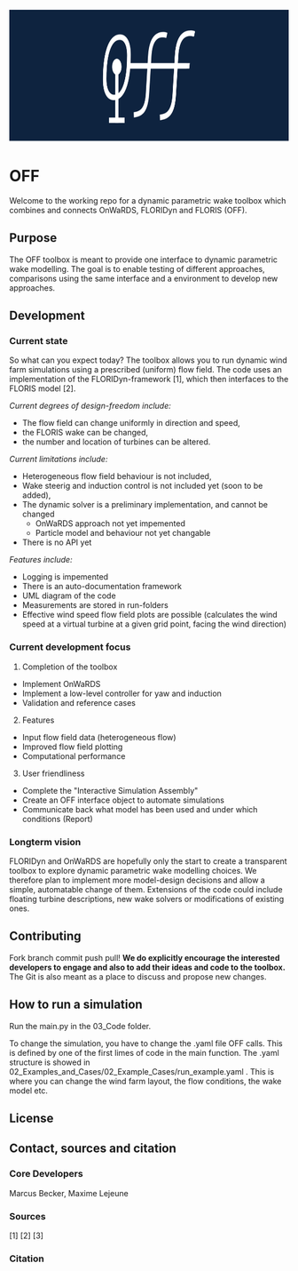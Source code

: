 <p align="center">
  <img width="880" height="240" src="https://github.com/TUDelft-DataDrivenControl/OFF/blob/main/99_Design/01_Logo/OFF_Logo_wide.png">
</p>

# OFF
Welcome to the working repo for a dynamic parametric wake toolbox which combines and connects OnWaRDS, FLORIDyn and FLORIS (OFF).
## Purpose
The OFF toolbox is meant to provide one interface to dynamic parametric wake modelling. The goal is to enable testing of different approaches, comparisons using the same interface and a environment to develop new approaches.

## Development
### Current state
So what can you expect today?
The toolbox allows you to run dynamic wind farm simulations using a prescribed (uniform) flow field. The code uses an implementation of the FLORIDyn-framework \[1\], which then interfaces to the FLORIS model \[2\].

*Current degrees of design-freedom include:*
- The flow field can change uniformly in direction and speed, 
- the FLORIS wake can be changed, 
- the number and location of turbines can be altered.

*Current limitations include:*
- Heterogeneous flow field behaviour is not included, 
- Wake steerig and induction control is not included yet (soon to be added), 
- The dynamic solver is a preliminary implementation, and cannot be changed
  -  OnWaRDS approach not yet impemented
  -  Particle model and behaviour not yet changable
-  There is no API yet

*Features include:*
- Logging is impemented
- There is an auto-documentation framework
- UML diagram of the code
- Measurements are stored in run-folders
- Effective wind speed flow field plots are possible (calculates the wind speed at a virtual turbine at a given grid point, facing the wind direction)

### Current development focus
1. Completion of the toolbox
  - Implement OnWaRDS
  - Implement a low-level controller for yaw and induction
  - Validation and reference cases
2. Features
  - Input flow field data (heterogeneous flow)
  - Improved flow field plotting
  - Computational performance
3. User friendliness
  - Complete the "Interactive Simulation Assembly"
  - Create an OFF interface object to automate simulations
  - Communicate back what model has been used and under which conditions (Report)

### Longterm vision
FLORIDyn and OnWaRDS are hopefully only the start to create a transparent toolbox to explore dynamic parametric wake modelling choices. We therefore plan to implement more model-design decisions and allow a simple, automatable change of them.
Extensions of the code could include floating turbine descriptions, new wake solvers or modifications of existing ones.

## Contributing
Fork branch commit push pull!
**We do explicitly encourage the interested developers to engage and also to add their ideas and code to the toolbox.**
The Git is also meant as a place to discuss and propose new changes.

## How to run a simulation
Run the main.py in the 03_Code folder.

To change the simulation, you have to change the .yaml file OFF calls. This is defined by one of the first limes of code in the main function. The .yaml structure is showed in 02_Examples_and_Cases/02_Example_Cases/run_example.yaml . This is where you can change the wind farm layout, the flow conditions, the wake model etc.

## License






## Contact, sources and citation
### Core Developers
Marcus Becker, Maxime Lejeune
### Sources
\[1\] 
\[2\]
\[3\]
### Citation
